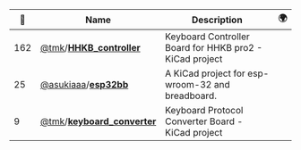 |:star2: | Name | Description | 🌍|
|---|---|---|---|
|162|[@tmk](https://github.com/tmk)/[**HHKB_controller**](https://github.com/tmk/HHKB_controller)|Keyboard Controller Board for HHKB pro2 - KiCad project||
|25|[@asukiaaa](https://github.com/asukiaaa)/[**esp32bb**](https://github.com/asukiaaa/esp32bb)|A KiCad project for esp-wroom-32 and breadboard.||
|9|[@tmk](https://github.com/tmk)/[**keyboard_converter**](https://github.com/tmk/keyboard_converter)|Keyboard Protocol Converter Board - KiCad project||

